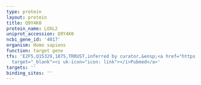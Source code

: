 ```yaml
---
type: protein
layout: protein
title: Q9Y4K0
protein_name: LOXL2
uniprot_accession: Q9Y4K0
ncbi_gene_id: '4017'
organism: Homo sapiens
function: target gene
tfs: 'E2F5,Q15329,1875,TRRUST,inferred by curator,&ensp;<a href="https://www.ncbi.nlm.nih.gov/pubmed/?term=20012301%5Buid%5D"
  target="_blank"><i uk-icon="icon: link"></i>Pubmed</a>'
targets: ''
binding_sites: ''
---
```

